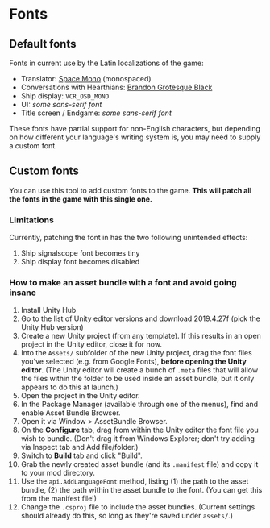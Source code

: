 # Fonts

## Default fonts

Fonts in current use by the Latin localizations of the game:

- Translator: [Space Mono](https://fonts.google.com/specimen/Space+Mono) (monospaced)
- Conversations with Hearthians: [Brandon Grotesque Black](https://fonts.adobe.com/fonts/brandon-grotesque)
- Ship display: `VCR_OSD_MONO`
- UI: _some sans-serif font_
- Title screen / Endgame: _some sans-serif font_

These fonts have partial support for non-English characters, but depending on how different your language's writing system is, you may need to supply a custom font.

## Custom fonts

You can use this tool to add custom fonts to the game. **This will patch all the fonts in the game with this single one.**

### Limitations

Currently, patching the font in has the two following unintended effects:

1. Ship signalscope font becomes tiny
2. Ship display font becomes disabled

### How to make an asset bundle with a font and avoid going insane

1. Install Unity Hub
2. Go to the list of Unity editor versions and download 2019.4.27f (pick the Unity Hub version)
3. Create a new Unity project (from any template). If this results in an open project in the Unity editor, close it for now.
4. Into the `Assets/` subfolder of the new Unity project, drag the font files you've selected (e.g. from Google Fonts), **before opening the Unity editor**. (The Unity editor will create a bunch of `.meta` files that will allow the files within the folder to be used inside an asset bundle, but it only appears to do this at launch.)
5. Open the project in the Unity editor.
6. In the Package Manager (available through one of the menus), find and enable Asset Bundle Browser.
7. Open it via Window > AssetBundle Browser.
8. On the **Configure** tab, drag from within the Unity editor the font file you wish to bundle. (Don't drag it from Windows Explorer; don't try adding via Inspect tab and Add file/folder.)
9. Switch to **Build** tab and click "Build".
10. Grab the newly created asset bundle (and its `.manifest` file) and copy it to your mod directory.
11. Use the `api.AddLanguageFont` method, listing (1) the path to the asset bundle, (2) the path within the asset bundle to the font. (You can get this from the manifest file!)
12. Change the `.csproj` file to include the asset bundles. (Current settings should already do this, so long as they're saved under `assets/`.)